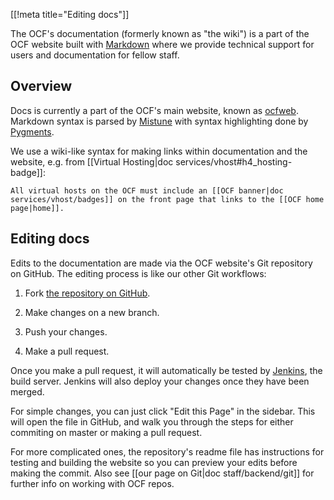 [[!meta title="Editing docs"]]

The OCF's documentation (formerly known as "the wiki") is a part of the OCF
website built with [Markdown][markdown] where we provide technical support for
users and documentation for fellow staff.

## Overview

Docs is currently a part of the OCF's main website, known as [ocfweb][ocfweb].
Markdown syntax is parsed by [Mistune][mistune] with syntax highlighting done
by [Pygments][pygments].

We use a wiki-like syntax for making links within documentation and the
website, e.g. from [[Virtual Hosting|doc services/vhost#h4_hosting-badge]]:

    All virtual hosts on the OCF must include an [[OCF banner|doc services/vhost/badges]] on the front page that links to the [[OCF home page|home]].

## Editing docs

Edits to the documentation are made via the OCF website's Git repository on
GitHub. The editing process is like our other Git workflows:

1. Fork [the repository on GitHub][ocfweb].

2. Make changes on a new branch.

3. Push your changes.

4. Make a pull request.

Once you make a pull request, it will automatically be tested by
[Jenkins][jenkins], the build server. Jenkins will also deploy your changes
once they have been merged.

For simple changes, you can just click "Edit this Page" in the sidebar. This
will open the file in GitHub, and walk you through the steps for either
commiting on master or making a pull request.

For more complicated ones, the repository's readme file has instructions for
testing and building the website so you can preview your edits before making
the commit. Also see [[our page on Git|doc staff/backend/git]] for further info
on working with OCF repos.

[markdown]: https://daringfireball.net/projects/markdown/syntax
[ocfweb]: https://github.com/ocf/ocfweb
[mistune]: https://github.com/lepture/mistune
[pygments]: http://pygments.org/
[jenkins]: https://jenkins.ocf.berkeley.edu
